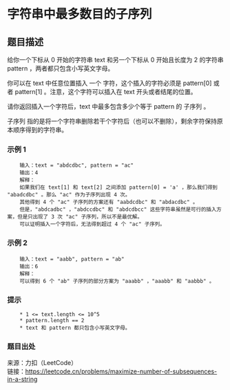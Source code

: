 # 字符串中最多数目的子序列

## 题目描述

给你一个下标从 0 开始的字符串 text 和另一个下标从 0 开始且长度为 2 的字符串 pattern ，两者都只包含小写英文字母。

你可以在 text 中任意位置插入 一个 字符，这个插入的字符必须是 pattern[0] 或者 pattern[1] 。注意，这个字符可以插入在 text 开头或者结尾的位置。

请你返回插入一个字符后，text 中最多包含多少个等于 pattern 的 子序列 。

子序列 指的是将一个字符串删除若干个字符后（也可以不删除），剩余字符保持原本顺序得到的字符串。

### 示例 1

```text
    输入：text = "abdcdbc", pattern = "ac"
    输出：4
    解释：
    如果我们在 text[1] 和 text[2] 之间添加 pattern[0] = 'a' ，那么我们得到 "abadcdbc" 。那么 "ac" 作为子序列出现 4 次。
    其他得到 4 个 "ac" 子序列的方案还有 "aabdcdbc" 和 "abdacdbc" 。
    但是，"abdcadbc" ，"abdccdbc" 和 "abdcdbcc" 这些字符串虽然是可行的插入方案，但是只出现了 3 次 "ac" 子序列，所以不是最优解。
    可以证明插入一个字符后，无法得到超过 4 个 "ac" 子序列。
```

### 示例 2

```text
    输入：text = "aabb", pattern = "ab"
    输出：6
    解释：
    可以得到 6 个 "ab" 子序列的部分方案为 "aaabb" ，"aaabb" 和 "aabbb" 。
```

### 提示

```text
    * 1 <= text.length <= 10^5
    * pattern.length == 2
    * text 和 pattern 都只包含小写英文字母。
```

### 题目出处

来源：力扣（LeetCode）  
链接：<https://leetcode.cn/problems/maximize-number-of-subsequences-in-a-string>
